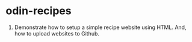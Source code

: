# odin-recipes
1. Demonstrate how to setup a simple recipe website using HTML. And, how to upload websites to Github.
